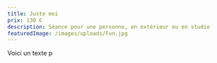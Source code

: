 ```yaml
---
title: Juste moi
prix: 130 €
description: Séance pour une personne, en extérieur ou en studio
featuredImage: /images/uploads/Fun.jpg
---
```


Voici un texte p